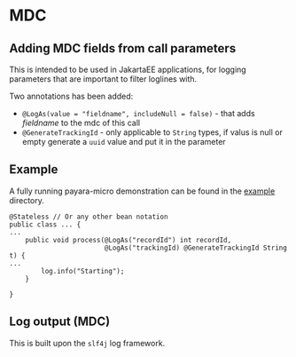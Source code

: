 # MDC 

## Adding MDC fields from call parameters

This is intended to be used in JakartaEE applications, for logging parameters that are important to filter loglines with.

Two annotations has been added:

 * `@LogAs(value = "fieldname", includeNull = false)` - that adds _fieldname_ to the mdc of this call
 * `@GenerateTrackingId` - only applicable to `String` types, if valus is null or empty generate a `uuid` value and put it in the parameter


## Example

A fully running payara-micro demonstration can be found in the [example](example) directory.

```
@Stateless // Or any other bean notation
public class ... {
...
    public void process(@LogAs("recordId") int recordId,
                        @LogAs("trackingId) @GenerateTrackingId String t) {
...
        log.info("Starting");
    }

}
```

## Log output (MDC)

This is built upon the `slf4j` log framework.

